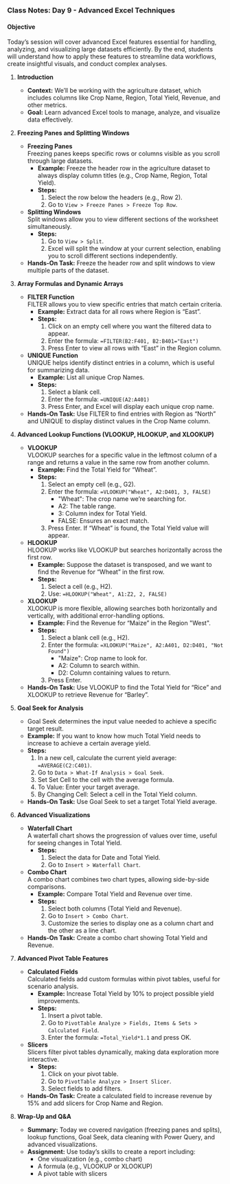 ### Class Notes: Day 9 - Advanced Excel Techniques

#### Objective
Today’s session will cover advanced Excel features essential for handling, analyzing, and visualizing large datasets efficiently. By the end, students will understand how to apply these features to streamline data workflows, create insightful visuals, and conduct complex analyses.

1. **Introduction**
   - **Context:** We’ll be working with the agriculture dataset, which includes columns like Crop Name, Region, Total Yield, Revenue, and other metrics.
   - **Goal:** Learn advanced Excel tools to manage, analyze, and visualize data effectively.

2. **Freezing Panes and Splitting Windows**
   - **Freezing Panes**  
     Freezing panes keeps specific rows or columns visible as you scroll through large datasets.
     - **Example:** Freeze the header row in the agriculture dataset to always display column titles (e.g., Crop Name, Region, Total Yield).
     - **Steps:**
       1. Select the row below the headers (e.g., Row 2).
       2. Go to `View > Freeze Panes > Freeze Top Row`.
   - **Splitting Windows**  
     Split windows allow you to view different sections of the worksheet simultaneously.
     - **Steps:**
       1. Go to `View > Split`.
       2. Excel will split the window at your current selection, enabling you to scroll different sections independently.
   - **Hands-On Task:** Freeze the header row and split windows to view multiple parts of the dataset.

3. **Array Formulas and Dynamic Arrays**
   - **FILTER Function**  
     FILTER allows you to view specific entries that match certain criteria.
     - **Example:** Extract data for all rows where Region is “East”.
     - **Steps:**
       1. Click on an empty cell where you want the filtered data to appear.
       2. Enter the formula: `=FILTER(B2:F401, B2:B401="East")`
       3. Press Enter to view all rows with “East” in the Region column.
   - **UNIQUE Function**  
     UNIQUE helps identify distinct entries in a column, which is useful for summarizing data.
     - **Example:** List all unique Crop Names.
     - **Steps:**
       1. Select a blank cell.
       2. Enter the formula: `=UNIQUE(A2:A401)`
       3. Press Enter, and Excel will display each unique crop name.
   - **Hands-On Task:** Use FILTER to find entries with Region as “North” and UNIQUE to display distinct values in the Crop Name column.

4. **Advanced Lookup Functions (VLOOKUP, HLOOKUP, and XLOOKUP)**
   - **VLOOKUP**  
     VLOOKUP searches for a specific value in the leftmost column of a range and returns a value in the same row from another column.
     - **Example:** Find the Total Yield for “Wheat”.
     - **Steps:**
       1. Select an empty cell (e.g., G2).
       2. Enter the formula: `=VLOOKUP("Wheat", A2:D401, 3, FALSE)`
          - "Wheat": The crop name we’re searching for.
          - A2: The table range.
          - 3: Column index for Total Yield.
          - FALSE: Ensures an exact match.
       3. Press Enter. If “Wheat” is found, the Total Yield value will appear.
   - **HLOOKUP**  
     HLOOKUP works like VLOOKUP but searches horizontally across the first row.
     - **Example:** Suppose the dataset is transposed, and we want to find the Revenue for “Wheat” in the first row.
     - **Steps:**
       1. Select a cell (e.g., H2).
       2. Use: `=HLOOKUP("Wheat", A1:Z2, 2, FALSE)`
   - **XLOOKUP**  
     XLOOKUP is more flexible, allowing searches both horizontally and vertically, with additional error-handling options.
     - **Example:** Find the Revenue for “Maize” in the Region "West".
     - **Steps:**
       1. Select a blank cell (e.g., H2).
       2. Enter the formula: `=XLOOKUP("Maize", A2:A401, D2:D401, "Not Found")`
          - "Maize": Crop name to look for.
          - A2: Column to search within.
          - D2: Column containing values to return.
       3. Press Enter.
   - **Hands-On Task:** Use VLOOKUP to find the Total Yield for “Rice” and XLOOKUP to retrieve Revenue for “Barley”.

5. **Goal Seek for Analysis**
   - Goal Seek determines the input value needed to achieve a specific target result.
   - **Example:** If you want to know how much Total Yield needs to increase to achieve a certain average yield.
   - **Steps:**
     1. In a new cell, calculate the current yield average: `=AVERAGE(C2:C401)`.
     2. Go to `Data > What-If Analysis > Goal Seek`.
     3. Set Set Cell to the cell with the average formula.
     4. To Value: Enter your target average.
     5. By Changing Cell: Select a cell in the Total Yield column.
   - **Hands-On Task:** Use Goal Seek to set a target Total Yield average.

6. **Advanced Visualizations**
   - **Waterfall Chart**  
     A waterfall chart shows the progression of values over time, useful for seeing changes in Total Yield.
     - **Steps:**
       1. Select the data for Date and Total Yield.
       2. Go to `Insert > Waterfall Chart`.
   - **Combo Chart**  
     A combo chart combines two chart types, allowing side-by-side comparisons.
     - **Example:** Compare Total Yield and Revenue over time.
     - **Steps:**
       1. Select both columns (Total Yield and Revenue).
       2. Go to `Insert > Combo Chart`.
       3. Customize the series to display one as a column chart and the other as a line chart.
   - **Hands-On Task:** Create a combo chart showing Total Yield and Revenue.

7. **Advanced Pivot Table Features**
   - **Calculated Fields**  
     Calculated fields add custom formulas within pivot tables, useful for scenario analysis.
     - **Example:** Increase Total Yield by 10% to project possible yield improvements.
     - **Steps:**
       1. Insert a pivot table.
       2. Go to `PivotTable Analyze > Fields, Items & Sets > Calculated Field`.
       3. Enter the formula: `=Total_Yield*1.1` and press OK.
   - **Slicers**  
     Slicers filter pivot tables dynamically, making data exploration more interactive.
     - **Steps:**
       1. Click on your pivot table.
       2. Go to `PivotTable Analyze > Insert Slicer`.
       3. Select fields to add filters.
   - **Hands-On Task:** Create a calculated field to increase revenue by 15% and add slicers for Crop Name and Region.

8. **Wrap-Up and Q&A**
   - **Summary:** Today we covered navigation (freezing panes and splits), lookup functions, Goal Seek, data cleaning with Power Query, and advanced visualizations.
   - **Assignment:** Use today’s skills to create a report including:
     - One visualization (e.g., combo chart)
     - A formula (e.g., VLOOKUP or XLOOKUP)
     - A pivot table with slicers
